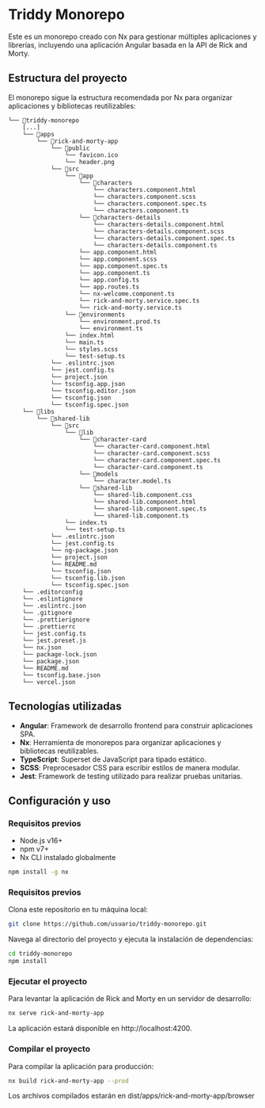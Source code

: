 # Triddy Monorepo

Este es un monorepo creado con Nx para gestionar múltiples aplicaciones y librerías, incluyendo una aplicación Angular basada en la API de Rick and Morty.

## Estructura del proyecto

El monorepo sigue la estructura recomendada por Nx para organizar aplicaciones y bibliotecas reutilizables:

```
└── 📁triddy-monorepo
    [...]
    └── 📁apps
        └── 📁rick-and-morty-app
            └── 📁public
                └── favicon.ico
                └── header.png
            └── 📁src
                └── 📁app
                    └── 📁characters
                        └── characters.component.html
                        └── characters.component.scss
                        └── characters.component.spec.ts
                        └── characters.component.ts
                    └── 📁characters-details
                        └── characters-details.component.html
                        └── characters-details.component.scss
                        └── characters-details.component.spec.ts
                        └── characters-details.component.ts
                    └── app.component.html
                    └── app.component.scss
                    └── app.component.spec.ts
                    └── app.component.ts
                    └── app.config.ts
                    └── app.routes.ts
                    └── nx-welcome.component.ts
                    └── rick-and-morty.service.spec.ts
                    └── rick-and-morty.service.ts
                └── 📁environments
                    └── environment.prod.ts
                    └── environment.ts
                └── index.html
                └── main.ts
                └── styles.scss
                └── test-setup.ts
            └── .eslintrc.json
            └── jest.config.ts
            └── project.json
            └── tsconfig.app.json
            └── tsconfig.editor.json
            └── tsconfig.json
            └── tsconfig.spec.json
    └── 📁libs
        └── 📁shared-lib
            └── 📁src
                └── 📁lib
                    └── 📁character-card
                        └── character-card.component.html
                        └── character-card.component.scss
                        └── character-card.component.spec.ts
                        └── character-card.component.ts
                    └── 📁models
                        └── character.model.ts
                    └── 📁shared-lib
                        └── shared-lib.component.css
                        └── shared-lib.component.html
                        └── shared-lib.component.spec.ts
                        └── shared-lib.component.ts
                └── index.ts
                └── test-setup.ts
            └── .eslintrc.json
            └── jest.config.ts
            └── ng-package.json
            └── project.json
            └── README.md
            └── tsconfig.json
            └── tsconfig.lib.json
            └── tsconfig.spec.json
    └── .editorconfig
    └── .eslintignore
    └── .eslintrc.json
    └── .gitignore
    └── .prettierignore
    └── .prettierrc
    └── jest.config.ts
    └── jest.preset.js
    └── nx.json
    └── package-lock.json
    └── package.json
    └── README.md
    └── tsconfig.base.json
    └── vercel.json
```

## Tecnologías utilizadas

- **Angular**: Framework de desarrollo frontend para construir aplicaciones SPA.
- **Nx**: Herramienta de monorepos para organizar aplicaciones y bibliotecas reutilizables.
- **TypeScript**: Superset de JavaScript para tipado estático.
- **SCSS**: Preprocesador CSS para escribir estilos de manera modular.
- **Jest**: Framework de testing utilizado para realizar pruebas unitarias.

## Configuración y uso

### Requisitos previos

- Node.js v16+
- npm v7+
- Nx CLI instalado globalmente

```bash
npm install -g nx
```

### Requisitos previos

Clona este repositorio en tu máquina local:

```bash
git clone https://github.com/usuario/triddy-monorepo.git
```

Navega al directorio del proyecto y ejecuta la instalación de dependencias:

```bash
cd triddy-monorepo
npm install
```

### Ejecutar el proyecto

Para levantar la aplicación de Rick and Morty en un servidor de desarrollo:

```bash
nx serve rick-and-morty-app
```

La aplicación estará disponible en http://localhost:4200.

### Compilar el proyecto
Para compilar la aplicación para producción:

```bash
nx build rick-and-morty-app --prod
```
Los archivos compilados estarán en dist/apps/rick-and-morty-app/browser
